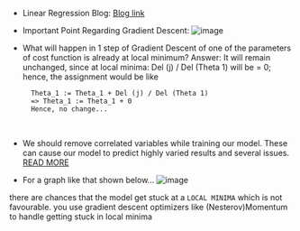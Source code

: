 - Linear Regression Blog:
[Blog link](https://towardsdatascience.com/everything-you-need-to-know-about-linear-regression-b791e8f4bd7a)

- Important Point Regarding Gradient Descent:
![image](https://user-images.githubusercontent.com/76818035/171456982-f6fc06d1-b970-42d9-8379-315058d27b35.png)

- What will happen in 1 step of Gradient Descent of one of the parameters of cost function is already at local minimum?
Answer:
It will remain unchanged, since at local minima: Del (j) / Del (Theta 1) will be = 0;
hence, the assignment would be like 

		
		Theta_1 := Theta_1 + Del (j) / Del (Theta 1)
		=> Theta_1 := Theta_1 + 0
		Hence, no change...

<br>
		
- We should remove correlated variables while training our model. These can cause our model to predict highly varied results and several issues.
[READ MORE](https://stats.stackexchange.com/questions/4920/can-i-simply-remove-one-of-two-predictor-variables-that-are-highly-linearly-corr)

- For a graph like that shown below...
![image](https://user-images.githubusercontent.com/76818035/171487154-311a3a29-24ea-4673-8e38-fbc06f3cd112.png)

there are chances that the model get stuck at a `LOCAL MINIMA` which is not favourable. 
you use gradient descent optimizers like (Nesterov)Momentum to handle getting stuck in local minima
